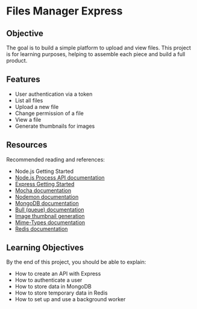 # Files Manager Express

## Objective

The goal is to build a simple platform to upload and view files. This project is for learning purposes, helping to assemble each piece and build a full product.

## Features

- User authentication via a token
- List all files
- Upload a new file
- Change permission of a file
- View a file
- Generate thumbnails for images

## Resources

Recommended reading and references:

- Node.js Getting Started
- [Node.js Process API documentation](https://nodejs.org/api/process.html)
- [Express Getting Started](https://expressjs.com/en/starter/installing.html)
- [Mocha documentation](https://mochajs.org/)
- [Nodemon documentation](https://nodemon.io/)
- [MongoDB documentation](https://docs.mongodb.com/)
- [Bull (queue) documentation](https://github.com/OptimalBits/bull)
- [Image thumbnail generation](https://www.npmjs.com/package/sharp)
- [Mime-Types documentation](https://www.npmjs.com/package/mime-types)
- [Redis documentation](https://redis.io/documentation)

## Learning Objectives

By the end of this project, you should be able to explain:

- How to create an API with Express
- How to authenticate a user
- How to store data in MongoDB
- How to store temporary data in Redis
- How to set up and use a background worker


